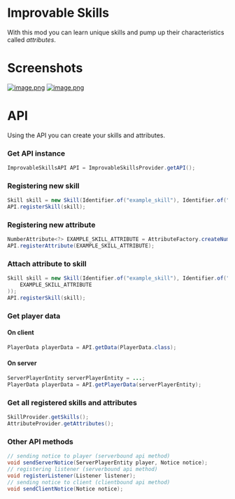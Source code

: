 # Improvable Skills
With this mod you can learn unique skills and pump up their characteristics called *attributes*.
# Screenshots
[![image.png](https://i.postimg.cc/bwDmZR9S/image.png)](https://postimg.cc/21YQJhJC)
[![image.png](https://i.postimg.cc/1RBC2XzX/image.png)](https://postimg.cc/WtDwJ2gc)
# API
Using the API you can create your skills and attributes.
### Get API instance
```java
ImprovableSkillsAPI API = ImprovableSkillsProvider.getAPI();
```
### Registering new skill
```java
Skill skill = new Skill(Identifier.of("example_skill"), Identifier.of("example_skill_texture"), Text.of("ExampleSkill"), Text.of("ExampleSkillDescription"), 15000, 10, Set.of());
API.registerSkill(skill);
```
### Registering new attribute
```java
NumberAttribute<?> EXAMPLE_SKILL_ATTRIBUTE = AttributeFactory.createNumAttribute(Identifier.of("example_skill_attribute"), Text.of("ExampleSkillAttribute"), Text.of("ExampleSkillAttributeDescription"), 1000, 1, 10, 1);
API.registerAttribute(EXAMPLE_SKILL_ATTRIBUTE);
```
### Attach attribute to skill
```java
Skill skill = new Skill(Identifier.of("example_skill"), Identifier.of("example_skill_texture"), Text.of("ExampleSkill"), Text.of("ExampleSkillDescription"), 15000, 10, Set.of(
    EXAMPLE_SKILL_ATTRIBUTE
));
API.registerSkill(skill);
```
### Get player data
#### On client
```java
PlayerData playerData = API.getData(PlayerData.class);
```
#### On server
```java
ServerPlayerEntity serverPlayerEntity = ...;
PlayerData playerData = API.getPlayerData(serverPlayerEntity);
```
### Get all registered skills and attributes
```java
SkillProvider.getSkills();
AttributeProvider.getAttributes();
```
### Other API methods
```java
// sending notice to player (serverbound api method)
void sendServerNotice(ServerPlayerEntity player, Notice notice);
// registering listener (serverbound api method)
void registerListener(Listener listener);
// sending notice to client (clientbound api method)
void sendClientNotice(Notice notice);
```
